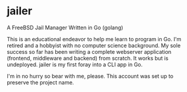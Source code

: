 # jailer
A FreeBSD Jail Manager Written in Go (golang)

This is an educational endeavor to help me learn to program in Go. I'm retired and a hobbyist with no computer science background. My sole success so far has been writing a complete webserver application (frontend, middleware and backend) from scratch. It works but is undeployed. jailer is my first foray into a CLI app in Go.

I'm in no hurry so bear with me, please. This account was set up to preserve the project name.
